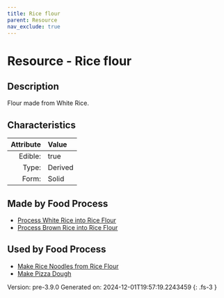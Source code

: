 ```yaml
---
title: Rice flour
parent: Resource
nav_exclude: true
---
```

# Resource - Rice flour

## Description
Flour made from White Rice. 

## Characteristics

| Attribute      | Value |
|--------:|:------|
|Edible:|true|
|Type:|Derived|
|Form:|Solid|
 



## Made by Food Process

- [Process White Rice into Rice Flour](../food/process-white-rice-into-rice-flour.html)
- [Process Brown Rice into Rice Flour](../food/process-brown-rice-into-rice-flour.html)

    
## Used by Food Process

- [Make Rice Noodles from Rice Flour](../food/make-rice-noodles-from-rice-flour.html)
- [Make Pizza Dough](../food/make-pizza-dough.html)


Version: pre-3.9.0 Generated on: 2024-12-01T19:57:19.2243459
{: .fs-3 }
